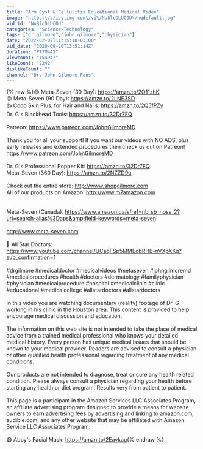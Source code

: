 ```yaml
---
title: "Arm Cyst & Cellulitis Educational Medical Video"
image: "https:\/\/i.ytimg.com\/vi\/Nu8lcDLUCOU\/hqdefault.jpg"
vid_id: "Nu8lcDLUCOU"
categories: "Science-Technology"
tags: ["dr gilmore","john gilmore","physician"]
date: "2022-02-07T11:15:18+03:00"
vid_date: "2020-09-20T13:51:14Z"
duration: "PT7M44S"
viewcount: "154947"
likeCount: "2242"
dislikeCount: ""
channel: "Dr. John Gilmore Fans"
---
```

{% raw %}😊 Meta-Seven (30 Day):     <a rel="nofollow" target="blank" href="https://amzn.to/2O11zhK">https://amzn.to/2O11zhK</a><br />😊 Meta-Seven (90 Day):     <a rel="nofollow" target="blank" href="https://amzn.to/2LNE3SD">https://amzn.to/2LNE3SD</a> <br />👍 Coco Skin Plus, for Hair and Nails:    <a rel="nofollow" target="blank" href="https://amzn.to/2Q5fPZy">https://amzn.to/2Q5fPZy</a><br />Dr. G's Blackhead Tools: <a rel="nofollow" target="blank" href="https://amzn.to/32Dr7FQ">https://amzn.to/32Dr7FQ</a><br /><br />Patreon:  <a rel="nofollow" target="blank" href="https://www.patreon.com/JohnGilmoreMD">https://www.patreon.com/JohnGilmoreMD</a><br /><br />Thank you for all your support!  If you want our videos with NO ADS, plus early releases and extended procedures then check us out on Patreon!  <a rel="nofollow" target="blank" href="https://www.patreon.com/JohnGilmoreMD">https://www.patreon.com/JohnGilmoreMD</a><br />  <br />Dr. G's Professional Popper Kit: <a rel="nofollow" target="blank" href="https://amzn.to/32Dr7FQ">https://amzn.to/32Dr7FQ</a><br />Meta-Seven (360 Day):    <a rel="nofollow" target="blank" href="https://amzn.to/2NZZD9u">https://amzn.to/2NZZD9u</a><br /><br />Check out the entire store:     <a rel="nofollow" target="blank" href="http://www.shopgilmore.com">http://www.shopgilmore.com</a> <br />All of our products on Amazon:  <a rel="nofollow" target="blank" href="http://www.m7amazon.com">http://www.m7amazon.com</a><br /><br /><br />Meta-Seven (Canada):     <a rel="nofollow" target="blank" href="https://www.amazon.ca/s/ref=nb_sb_noss_2?url=search-alias%3Daps&amp;field-keywords=meta-seven">https://www.amazon.ca/s/ref=nb_sb_noss_2?url=search-alias%3Daps&amp;field-keywords=meta-seven</a>  <br /><br /><a rel="nofollow" target="blank" href="http://www.meta-seven.com">http://www.meta-seven.com</a><br /><br />🔔 All Star Doctors:  <a rel="nofollow" target="blank" href="https://www.youtube.com/channel/UCaqFSp5MMEobRHB-nVXpXKg?sub_confirmation=1">https://www.youtube.com/channel/UCaqFSp5MMEobRHB-nVXpXKg?sub_confirmation=1</a><br /><br />#drgilmore #medicaldoctor #medicalvideos #metaseven #johngilmoremd #medicalprocedures #health #doctors #dermatology #familyphysician #physician #medicalprocedure #hospital #medicalclinic #clinic #educational #medicalcollege #allstardoctors #allstardoctors<br /><br />In this video you are watching documentary (reality) footage of Dr. G working in his clinic in the Houston area.  This content is provided to help encourage medical discussion and education.  <br /><br />The information on this web site is not intended to take the place of medical advice from a trained medical professional who knows your detailed medical history. Every person has unique medical issues that should be known to your medical provider. Readers are advised to consult a physician or other qualified health professional regarding treatment of any medical conditions.<br /><br />Our products are not intended to diagnose, treat or cure any health related condition. Please always consult a physician regarding your health before starting any health or diet program. Results very from patient to patient.<br /><br />This page is a participant in the Amazon Services LLC Associates Program, an affiliate advertising program designed to provide a means for website owners to earn advertising fees by advertising and linking to amazon.com, audible.com, and any other website that may be affiliated with Amazon Service LLC Associates Program.<br /><br />😷 Abby's Facial Mask:  <a rel="nofollow" target="blank" href="https://amzn.to/2Eavkau">https://amzn.to/2Eavkau</a>{% endraw %}

